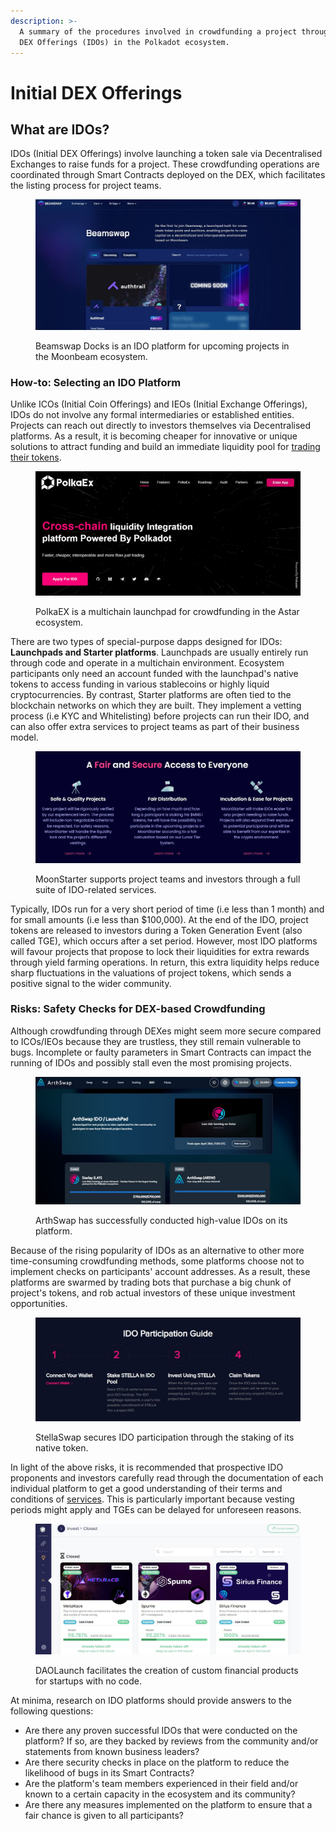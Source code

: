 ```yaml
---
description: >-
  A summary of the procedures involved in crowdfunding a project through Initial
  DEX Offerings (IDOs) in the Polkadot ecosystem.
---
```


# Initial DEX Offerings

## What are IDOs?

IDOs (Initial DEX Offerings) involve launching a token sale via Decentralised Exchanges to raise funds for a project. These crowdfunding operations are coordinated through Smart Contracts deployed on the DEX, which facilitates the listing process for project teams.

<figure><img src="../../../.gitbook/assets/O_IDOBeamswap.JPG" alt="The Launchpad page of Beamswap showing some projects that are  participating in Initial Dex Offering (IDO)."><figcaption><p>Beamswap Docks is an IDO platform for upcoming projects in the Moonbeam ecosystem.</p></figcaption></figure>



### How-to: Selecting an IDO Platform

Unlike ICOs (Initial Coin Offerings) and IEOs (Initial Exchange Offerings), IDOs do not involve any formal intermediaries or established entities. Projects can reach out directly to investors themselves via Decentralised platforms. As a result, it is becoming cheaper for innovative or unique solutions to attract funding and build an immediate liquidity pool for [trading their tokens](../swapping/pairs-availability.md).

<figure><img src="../../../.gitbook/assets/O_IDOPolkaEx (1).JPG" alt="The Launchpad page of PolkaEx platform, with three projects participating in Initial Dex Offering (IDO)"><figcaption><p>PolkaEX is a multichain launchpad for crowdfunding in the Astar ecosystem. </p></figcaption></figure>

There are two types of special-purpose dapps designed for IDOs: **Launchpads and Starter platforms**. Launchpads are usually entirely run through code and operate in a multichain environment. Ecosystem participants only need an account funded with the launchpad's native tokens to access funding in various stablecoins or highly liquid cryptocurrencies. By contrast, Starter platforms are often tied to the blockchain networks on which they are built. They implement a vetting process (i.e KYC and Whitelisting) before projects can run their IDO, and can also offer extra services to project teams as part of their business model.

<figure><img src="../../../.gitbook/assets/O_IDOMoonStarter.JPG" alt="A screenshot of MoonStarter homepage indicating the three key IDO-related services they offer."><figcaption><p>MoonStarter supports project teams and investors through a full suite of IDO-related services.</p></figcaption></figure>

Typically, IDOs run for a very short period of time (i.e less than 1 month) and for small amounts (i.e less than $100,000). At the end of the IDO, project tokens are released to investors during a Token Generation Event (also called TGE), which occurs after a set period. However, most IDO platforms will favour projects that propose to lock their liquidities for extra rewards through yield farming operations. In return, this extra liquidity helps reduce sharp fluctuations in the valuations of project tokens, which sends a positive signal to the wider community.



### Risks: Safety Checks for DEX-based Crowdfunding

Although crowdfunding through DEXes might seem more secure compared to ICOs/IEOs because they are trustless, they still remain vulnerable to bugs. Incomplete or faulty parameters in Smart Contracts can impact the running of IDOs and possibly stall even the most promising projects.&#x20;

<figure><img src="../../../.gitbook/assets/O_IDOArthSwap.JPG" alt="The IDO page of ArtSwap platform. "><figcaption><p>ArthSwap has successfully conducted high-value IDOs on its platform.</p></figcaption></figure>

Because of the rising popularity of IDOs as an alternative to other more time-consuming crowdfunding methods, some platforms choose not to implement checks on participants' account addresses. As a result, these platforms are swarmed by trading bots that purchase a big chunk of project's tokens, and rob actual investors of these unique investment opportunities.

<figure><img src="../../../.gitbook/assets/O_IDOStellaSwap (2).JPG" alt="A 4-step guide to participating in StellaSwap&#x27;s Initial Dex Offering (IDO)"><figcaption><p>StellaSwap secures IDO participation through the staking of its native token.</p></figcaption></figure>

In light of the above risks, it is recommended that prospective IDO proponents and investors carefully read through the documentation of each individual platform to get a good understanding of their terms and conditions of [services](../../5.regulations/platforms/services.md). This is particularly important because vesting periods might apply and TGEs can be delayed for unforeseen reasons.

<figure><img src="../../../.gitbook/assets/O_IDODAOlaunch.JPG" alt="A screenhot of DAOLaunch platform&#x27;s investment page showing three closed public sales."><figcaption><p>DAOLaunch facilitates the creation of custom financial products for startups with no code.  </p></figcaption></figure>

At minima, research on IDO platforms should provide answers to the following questions:&#x20;

* Are there any proven successful IDOs that were conducted on the platform? If so, are they backed by reviews from the community and/or statements from known business leaders?
* Are there security checks in place on the platform to reduce the likelihood of bugs in its Smart Contracts? &#x20;
* Are the platform's team members experienced in their field and/or known to a certain capacity in the ecosystem and its community?
* Are there any measures implemented on the platform to ensure that a fair chance is given to all participants?

